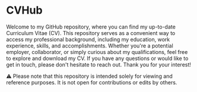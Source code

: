 # CVHub
Welcome to my GitHub repository, where you can find my up-to-date Curriculum Vitae (CV). This repository serves as a convenient way to access my professional background, including my education, work experience, skills, and accomplishments. Whether you're a potential employer, collaborator, or simply curious about my qualifications, feel free to explore and download my CV. If you have any questions or would like to get in touch, please don't hesitate to reach out. Thank you for your interest!

⚠ Please note that this repository is intended solely for viewing and reference purposes. It is not open for contributions or edits by others.
